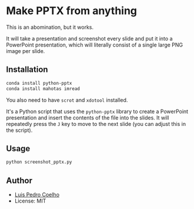 # Make PPTX from anything

This is an abomination, but it works.

It will take a presentation and screenshot every slide and put it into a PowerPoint presentation, which will literally consist of a single large PNG image per slide.

## Installation

```bash
conda install python-pptx
conda install mahotas imread
```

You also need to have `scrot` and `xdotool` installed.

It's a Python script that uses the `python-pptx` library to create a PowerPoint presentation and insert the contents of the file into the slides. It will repeatedly press the `J` key to move to the next slide (you can adjust this in the script).


## Usage

```bash
python screenshot_pptx.py
```

## Author

- [Luis Pedro Coelho](https://luispedro.org)
- License: MIT

